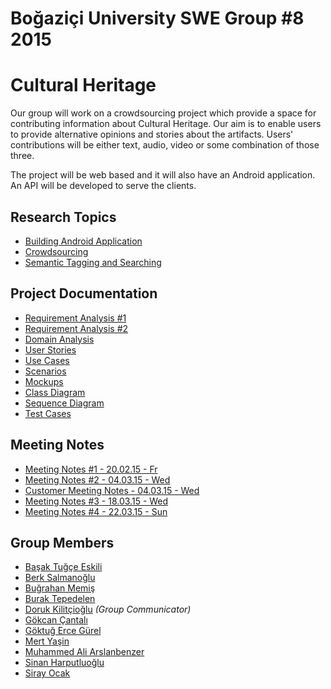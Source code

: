 # Boğaziçi University SWE Group #8 2015 #

# Cultural Heritage #
Our group will work on a crowdsourcing project which provide a space for contributing information about Cultural Heritage. Our aim is to enable users to provide alternative opinions and stories about the artifacts. Users' contributions will be either text, audio, video or some combination of those three.

The project will be web based and it will also have an Android application. An API will be developed to serve the clients.

## Research Topics ##

  * [Building Android Application](BuildingAndroidApplication.md)
  * [Crowdsourcing](Crowdsourcing.md)
  * [Semantic Tagging and Searching](SemanticTaggingAndSearching.md)

## Project Documentation ##
  * [Requirement Analysis #1](RequirementAnalysis.md)
  * [Requirement Analysis #2](Requirementsv2.md)
  * [Domain Analysis](DomainAnalysis.md)
  * [User Stories](UserStories.md)
  * [Use Cases](UseCases.md)
  * [Scenarios](Scenarios.md)
  * [Mockups](Mockups.md)
  * [Class Diagram](ClassDiagram.md)
  * [Sequence Diagram](SequenceDiagrams.md)
  * [Test Cases](TestCases.md)

## Meeting Notes ##
  * [Meeting Notes #1 - 20.02.15 - Fr](MeetingNotes1.md)
  * [Meeting Notes #2 - 04.03.15 - Wed](MeetingNotes2.md)
  * [Customer Meeting Notes - 04.03.15 - Wed](CustomerMeetingNotes.md)
  * [Meeting Notes #3 - 18.03.15 - Wed](MeetingNotes3.md)
  * [Meeting Notes #4 - 22.03.15 - Sun](MeetingNotes4.md)

## Group Members ##

  * [Başak Tuğçe Eskili](BasakTugceEskili.md)
  * [Berk Salmanoğlu](BerkSalmanoglu.md)
  * [Buğrahan Memiş](BugrahanMemis.md)
  * [Burak Tepedelen](BurakTepedelen.md)
  * [Doruk Kilitçioğlu](DorukKilitcioglu.md) _(Group Communicator)_
  * [Gökcan Çantalı](GokcanCantali.md)
  * [Göktuğ Erce Gürel](GoktugErceGurel.md)
  * [Mert Yaşin](MertYasin.md)
  * [Muhammed Ali Arslanbenzer](MuhammedAliArslanbenzer.md)
  * [Sinan Harputluoğlu](SinanHarputluoglu.md)
  * [Siray Ocak](SirayOCAK.md)